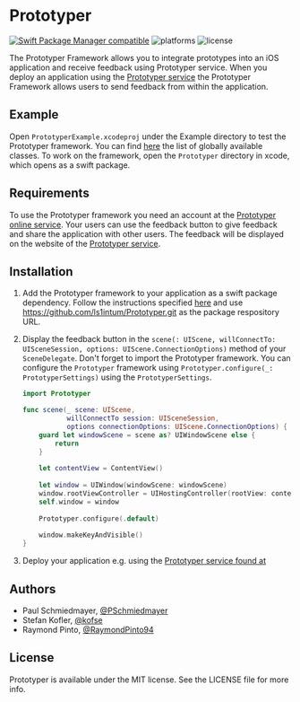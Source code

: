 # Prototyper

[![Swift Package Manager compatible](https://img.shields.io/badge/Swift%20Package%20Manager-compatible-brightgreen.svg)](https://github.com/apple/swift-package-manager)
![platforms](https://img.shields.io/cocoapods/p/Prototyper)
![license](https://img.shields.io/github/license/ls1intum/prototyper)

The Prototyper Framework allows you to integrate prototypes into an iOS application and receive feedback using Prototyper service. When you deploy an application using the [Prototyper service](https://prototyper-bruegge.in.tum.de) the Prototyper Framework allows users to send feedback from within the application.

## Example

Open `PrototyperExample.xcodeproj` under the Example directory to test the Prototyper framework. You can find [here](https://ls1intum.github.io/Prototyper/docs/Classes) the list of globally available classes. To work on the framework, open the `Prototyper` directory in xcode, which opens as a swift package. 

## Requirements

To use the Prototyper framework you need an account at the [Prototyper online service](https://prototyper-bruegge.in.tum.de).
Your users can use the feedback button to give feedback and share the application with other users. The feedback will be displayed on the website of the [Prototyper service](https://prototyper-bruegge.in.tum.de).

## Installation

1. Add the Prototyper framework to your application as a swift package dependency. Follow the instructions specified [here](https://developer.apple.com/documentation/xcode/adding_package_dependencies_to_your_app) and use https://github.com/ls1intum/Prototyper.git as the package respository URL.

2. Display the feedback button in the `scene(: UIScene, willConnectTo: UISceneSession, options: UIScene.ConnectionOptions)` method of your `SceneDelegate`. Don't forget to import the Prototyper framework. You can configure the `Prototyper` framework using `Prototyper.configure(_: PrototyperSettings)` using the `PrototyperSettings`.

    ```swift
    import Prototyper
    ```

    ```swift
    func scene(_ scene: UIScene,
               willConnectTo session: UISceneSession,
               options connectionOptions: UIScene.ConnectionOptions) {
        guard let windowScene = scene as? UIWindowScene else {
            return
        }
        
        let contentView = ContentView()
        
        let window = UIWindow(windowScene: windowScene)
        window.rootViewController = UIHostingController(rootView: contentView)
        self.window = window
        
        Prototyper.configure(.default)
        
        window.makeKeyAndVisible()
    }
    ```
3. Deploy your application e.g. using the [Prototyper service found at ](https://prototyper.ase.in.tum.de)

## Authors

- Paul Schmiedmayer, [@PSchmiedmayer](https://twitter.com/pschmiedmayer)
- Stefan Kofler, [@kofse](https://twitter.com/kofse)
- Raymond Pinto, [@RaymondPinto94](https://twitter.com/RaymondPinto94)

## License

Prototyper is available under the MIT license. See the LICENSE file for more info.
